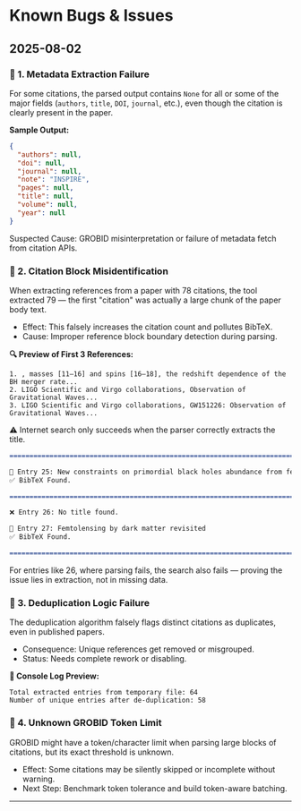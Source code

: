 # Known Bugs & Issues

## 2025-08-02

### 🐞 1. Metadata Extraction Failure  

For some citations, the parsed output contains `None` for all or some of the major fields (`authors`, `title`, `DOI`, `journal`, etc.), even though the citation is clearly present in the paper.


**Sample Output:**

```json
{
  "authors": null,
  "doi": null,
  "journal": null,
  "note": "INSPIRE",
  "pages": null,
  "title": null,
  "volume": null,
  "year": null
}
```
Suspected Cause: GROBID misinterpretation or failure of metadata fetch from citation APIs.

### 🐞 2. Citation Block Misidentification  
When extracting references from a paper with 78 citations, the tool extracted 79 — the first "citation" was actually a large chunk of the paper body text.  
- Effect: This falsely increases the citation count and pollutes BibTeX.  
- Cause: Improper reference block boundary detection during parsing.

**🔍 Preview of First 3 References:**

```text
1. , masses [11–16] and spins [16–18], the redshift dependence of the BH merger rate...  
2. LIGO Scientific and Virgo collaborations, Observation of Gravitational Waves...  
3. LIGO Scientific and Virgo collaborations, GW151226: Observation of Gravitational Waves...
```

⚠️ Internet search only succeeds when the parser correctly extracts the title.

```markdown
================================================================================

📘 Entry 25: New constraints on primordial black holes abundance from femtolensing of gamma-ray bursts
✅ BibTeX Found.

================================================================================

❌ Entry 26: No title found.

📘 Entry 27: Femtolensing by dark matter revisited
✅ BibTeX Found.

================================================================================
```
For entries like 26, where parsing fails, the search also fails — proving the issue lies in extraction, not in missing data.

### 🐞 3. Deduplication Logic Failure  
The deduplication algorithm falsely flags distinct citations as duplicates, even in published papers.  
- Consequence: Unique references get removed or misgrouped.  
- Status: Needs complete rework or disabling.

**🧪 Console Log Preview:**
```text
Total extracted entries from temporary file: 64  
Number of unique entries after de-duplication: 58  
```

### 🐞 4. Unknown GROBID Token Limit  
GROBID might have a token/character limit when parsing large blocks of citations, but its exact threshold is unknown.  
- Effect: Some citations may be silently skipped or incomplete without warning.  
- Next Step: Benchmark token tolerance and build token-aware batching.
---

